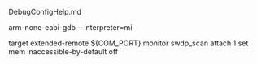 DebugConfigHelp.md

arm-none-eabi-gdb --interpreter=mi


target extended-remote ${COM_PORT}
monitor swdp_scan
attach 1
set mem inaccessible-by-default off

